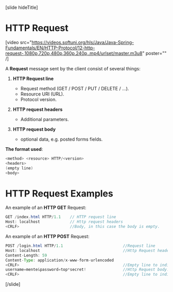 [slide hideTitle]

# HTTP Request

[video src="https://videos.softuni.org/hls/Java/Java-Spring-Fundamentals/EN/HTTP-Protocol/12-http-request-,1080p,720p,480p,360p,240p,.mp4/urlset/master.m3u8" poster="" /]

A **Request** message sent by the client consist of several things:

1. **HTTP Request line**
    - Request method (GET / POST / PUT / DELETE / ...).
    - Resource URI (URL).
    - Protocol version.

2. **HTTP request headers**
    - Additional parameters.

3. **HTTP request body** 
    - optional data, e.g. posted forms fields.

**The format used**: 

```java
<method> <resource> HTTP/<version>​
<headers>​
(empty line)​
<body>
```

# HTTP Request Examples

An example of an **HTTP GET** Request: 

```java
GET /index.html HTTP/1.1    // HTTP request line​
Host: localhost​             // Http request headers
<CRLF>                      //Body, in this case the body is empty.
```

An example of an **HTTP POST** Request:

```java
POST /login.html HTTP/1.1​                          //Request line
Host: localhost​                                    //Http Request headers
Content-Length: 59​                                 
Content-Type: application/x-www-form-urlencoded​
<CRLF>​                                             //Empty line to indicate beginning of the body.
username=mente&password=top*secret!​                //Http Request body.
<CRLF>                                             //Empty line to indicate the end of the requests.
```

[/slide]
